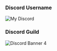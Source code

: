 ### Discord Username
![My Discord](https://discord-readme-badge.vercel.app/api?id=1026624380509360188)
### Discord Guild
![Discord Banner 4](https://discordapp.com/api/guilds/1130302503976706159/widget.png?style=banner4)
